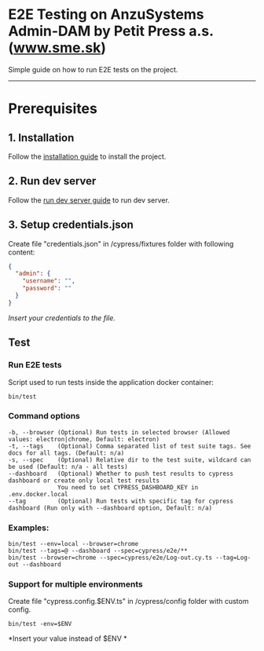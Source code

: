 E2E Testing on AnzuSystems Admin-DAM by Petit Press a.s. (www.sme.sk)
=====

Simple guide on how to run E2E tests on the project.

---

# Prerequisites

## 1. Installation 
Follow the [installation guide](README-DEV.md#Installation) to install the project.

## 2. Run dev server
Follow the [run dev server guide](README-DEV.md#Dev-Run-dev-server) to run dev server.

## 3. Setup credentials.json

 Create file "credentials.json" in /cypress/fixtures folder with following content:

```json
{
  "admin": {
    "username": "",
    "password": ""
  }
}
```  
*Insert your credentials to the file.*


## Test

### Run E2E tests
Script used to run tests inside the application docker container:

    bin/test

### Command options

    -b, --browser (Optional) Run tests in selected browser (Allowed values: electron|chrome, Default: electron)
    -t, --tags    (Optional) Comma separated list of test suite tags. See docs for all tags. (Default: n/a)
    -s, --spec    (Optional) Relative dir to the test suite, wildcard can be used (Default: n/a - all tests)
    --dashboard   (Optional) Whether to push test results to cypress dashboard or create only local test results
                  You need to set CYPRESS_DASHBOARD_KEY in .env.docker.local
    --tag         (Optional) Run tests with specific tag for cypress dashboard (Run only with --dashboard option, Default: n/a)

### Examples:

    bin/test --env=local --browser=chrome
    bin/test --tags=@ --dashboard --spec=cypress/e2e/**
    bin/test --browser=chrome --spec=cypress/e2e/Log-out.cy.ts --tag=Log-out --dashboard

### Support for multiple environments
    
Create file "cypress.config.$ENV.ts" in /cypress/config folder with custom config.

    bin/test -env=$ENV

*Insert your value instead of $ENV *





